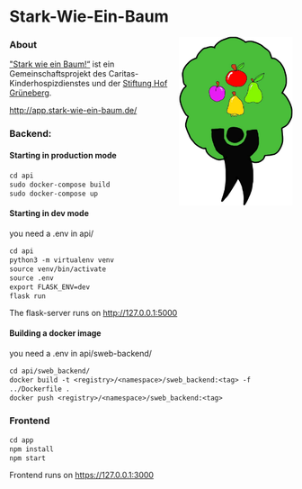 # Stark-Wie-Ein-Baum

<img align="right" width="auto" height="300" src="./app/src/images/logo.png">

### About
["Stark wie ein Baum!“](https://www.hof-grueneberg.de/Stiftung/Stiftung-hof-grueneberg/#c1669) ist ein Gemeinschaftsprojekt des Caritas-Kinderhospizdienstes und der [Stiftung Hof Grüneberg](https://www.hof-grueneberg.de/stiftung/stiftung-hof-grueneberg/).

http://app.stark-wie-ein-baum.de/

### Backend:
#### Starting in production mode
```
cd api
sudo docker-compose build
sudo docker-compose up
```

#### Starting in dev mode
you need a .env in api/

```
cd api
python3 -m virtualenv venv
source venv/bin/activate
source .env
export FLASK_ENV=dev
flask run
```
The flask-server runs on http://127.0.0.1:5000

#### Building a docker image
you need a .env in api/sweb-backend/

```
cd api/sweb_backend/
docker build -t <registry>/<namespace>/sweb_backend:<tag> -f ../Dockerfile .
docker push <registry>/<namespace>/sweb_backend:<tag> 
```

### Frontend
```
cd app
npm install
npm start
```
Frontend runs on https://127.0.0.1:3000


                
